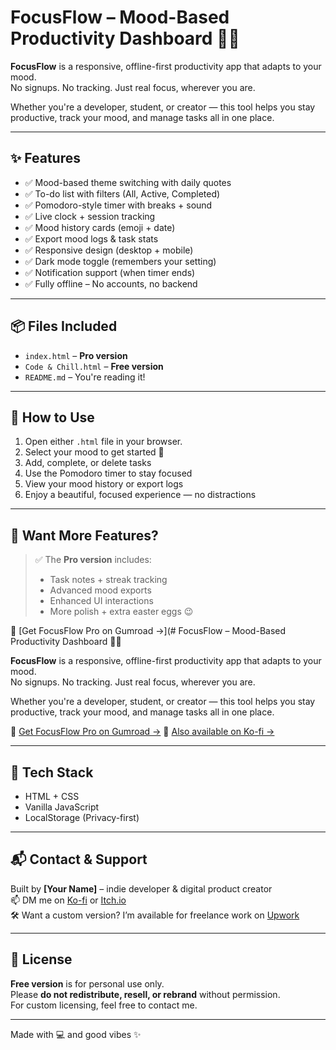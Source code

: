 # FocusFlow – Mood-Based Productivity Dashboard 🧠💼

**FocusFlow** is a responsive, offline-first productivity app that adapts to your mood.  
No signups. No tracking. Just real focus, wherever you are.

Whether you're a developer, student, or creator — this tool helps you stay productive, track your mood, and manage tasks all in one place.

---

## ✨ Features

- ✅ Mood-based theme switching with daily quotes
- ✅ To-do list with filters (All, Active, Completed)
- ✅ Pomodoro-style timer with breaks + sound
- ✅ Live clock + session tracking
- ✅ Mood history cards (emoji + date)
- ✅ Export mood logs & task stats
- ✅ Responsive design (desktop + mobile)
- ✅ Dark mode toggle (remembers your setting)
- ✅ Notification support (when timer ends)
- ✅ Fully offline – No accounts, no backend

---

## 📦 Files Included

- `index.html` – **Pro version**
- `Code & Chill.html` – **Free version**
- `README.md` – You're reading it!

---

## 📁 How to Use

1. Open either `.html` file in your browser.
2. Select your mood to get started 🎯
3. Add, complete, or delete tasks
4. Use the Pomodoro timer to stay focused
5. View your mood history or export logs
6. Enjoy a beautiful, focused experience — no distractions

---

## 👑 Want More Features?

> ✅ The **Pro version** includes:
> - Task notes + streak tracking
> - Advanced mood exports
> - Enhanced UI interactions
> - More polish + extra easter eggs 😉

🔗 [Get FocusFlow Pro on Gumroad →](# FocusFlow – Mood-Based Productivity Dashboard 🧠💼

**FocusFlow** is a responsive, offline-first productivity app that adapts to your mood.  
No signups. No tracking. Just real focus, wherever you are.

Whether you're a developer, student, or creator — this tool helps you stay productive, track your mood, and manage tasks all in one place.

🔗 [Get FocusFlow Pro on Gumroad →](https://mostapha35.gumroad.com/l/ywywz)
🔗 [Also available on Ko-fi →](https://ko-fi.com/s/b1821a53a0)

---

## 🚀 Tech Stack

- HTML + CSS
- Vanilla JavaScript
- LocalStorage (Privacy-first)

---

## 📬 Contact & Support

Built by **[Your Name]** – indie developer & digital product creator  
📫 DM me on [Ko-fi](https://ko-fi.com/mustaphalaadnani/shop) or [Itch.io](https://moustapha-laadnani.itch.io/focusflow)  
🛠️ Want a custom version? I’m available for freelance work on [Upwork](https://upwork.com/freelancers/~018cbe27257ac63085)

---

## 📄 License

**Free version** is for personal use only.  
Please **do not redistribute, resell, or rebrand** without permission.  
For custom licensing, feel free to contact me.

---

Made with 💻 and good vibes ✨
